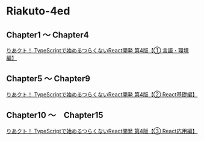# Riakuto-4ed

## Chapter1 〜 Chapter4
[りあクト！ TypeScriptで始めるつらくないReact開発 第4版【① 言語・環境編】](https://booth.pm/ja/items/2368045)

## Chapter5 〜 Chapter9
[りあクト！ TypeScriptで始めるつらくないReact開発 第4版【② React基礎編】](https://booth.pm/ja/items/2368019)

## Chapter10 〜　Chapter15
[りあクト！ TypeScriptで始めるつらくないReact開発 第4版【③ React応用編】](https://booth.pm/ja/items/2367992)



